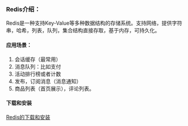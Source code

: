 ### Redis介绍：

Redis是一种支持Key-Value等多种数据结构的存储系统。支持网络，提供字符串，哈希，列表，队列，集合结构直接存取，基于内存，可持久化。

#### 应用场景：

1. 会话缓存（最常用）
2. 消息队列：比如支付
3. 活动排行榜或者计数
4. 发布，订阅消息（消息通知）
5. 商品列表（首页展示），评论列表。

#### 下载和安装

[Redis的下载和安装](http://www.runoob.com/redis/redis-install.html)

